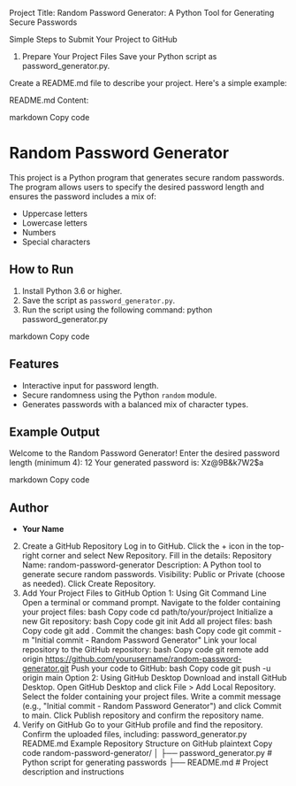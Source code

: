Project Title:
Random Password Generator: A Python Tool for Generating Secure Passwords

Simple Steps to Submit Your Project to GitHub
1. Prepare Your Project Files
Save your Python script as password_generator.py.

Create a README.md file to describe your project. Here's a simple example:

README.md Content:

markdown
Copy code
# Random Password Generator

This project is a Python program that generates secure random passwords. The program allows users to specify the desired password length and ensures the password includes a mix of:
- Uppercase letters
- Lowercase letters
- Numbers
- Special characters

## How to Run
1. Install Python 3.6 or higher.
2. Save the script as `password_generator.py`.
3. Run the script using the following command:
python password_generator.py

markdown
Copy code

## Features
- Interactive input for password length.
- Secure randomness using the Python `random` module.
- Generates passwords with a balanced mix of character types.

## Example Output
Welcome to the Random Password Generator! Enter the desired password length (minimum 4): 12 Your generated password is: Xz@9B&k7W2$a

markdown
Copy code

## Author
- **Your Name**
2. Create a GitHub Repository
Log in to GitHub.
Click the + icon in the top-right corner and select New Repository.
Fill in the details:
Repository Name: random-password-generator
Description: A Python tool to generate secure random passwords.
Visibility: Public or Private (choose as needed).
Click Create Repository.
3. Add Your Project Files to GitHub
Option 1: Using Git Command Line
Open a terminal or command prompt.
Navigate to the folder containing your project files:
bash
Copy code
cd path/to/your/project
Initialize a new Git repository:
bash
Copy code
git init
Add all project files:
bash
Copy code
git add .
Commit the changes:
bash
Copy code
git commit -m "Initial commit - Random Password Generator"
Link your local repository to the GitHub repository:
bash
Copy code
git remote add origin https://github.com/yourusername/random-password-generator.git
Push your code to GitHub:
bash
Copy code
git push -u origin main
Option 2: Using GitHub Desktop
Download and install GitHub Desktop.
Open GitHub Desktop and click File > Add Local Repository.
Select the folder containing your project files.
Write a commit message (e.g., "Initial commit - Random Password Generator") and click Commit to main.
Click Publish repository and confirm the repository name.
4. Verify on GitHub
Go to your GitHub profile and find the repository.
Confirm the uploaded files, including:
password_generator.py
README.md
Example Repository Structure on GitHub
plaintext
Copy code
random-password-generator/
│
├── password_generator.py   # Python script for generating passwords
├── README.md               # Project description and instructions
